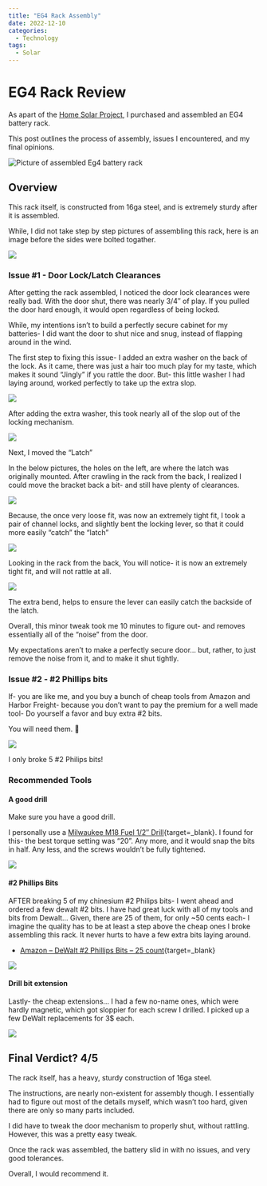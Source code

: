 ```yaml
---
title: "EG4 Rack Assembly"
date: 2022-12-10
categories:
  - Technology
tags:
  - Solar
---
```


# EG4 Rack Review

As apart of the [Home Solar Project](./solar-part-1-introduction.md), I purchased and assembled an EG4 battery rack.

This post outlines the process of assembly, issues I encountered, and my final opinions.

![Picture of assembled Eg4 battery rack](assets/eg4-assembled-with-batteries.png)

<!-- more -->

## Overview

This rack itself, is constructed from 16ga steel, and is extremely sturdy after it is assembled. 

While, I did not take step by step pictures of assembling this rack, here is an image before the sides were bolted togather.

![](assets/eg4-assembly-onside.png)

### Issue #1 - Door Lock/Latch Clearances

After getting the rack assembled, I noticed the door lock clearances were really bad. With the door shut, there was nearly 3/4″ of play. If you pulled the door hard enough, it would open regardless of being locked.

While, my intentions isn’t to build a perfectly secure cabinet for my batteries- I did want the door to shut nice and snug, instead of flapping around in the wind.

The first step to fixing this issue- I added an extra washer on the back of the lock. As it came, there was just a hair too much play for my taste, which makes it sound “Jingly” if you rattle the door. But- this little washer I had laying around, worked perfectly to take up the extra slop.

![](assets/eg4-latch-1.png)

After adding the extra washer, this took nearly all of the slop out of the locking mechanism.

![](assets/eg4-latch-2.png)

Next, I moved the “Latch”

In the below pictures, the holes on the left, are where the latch was originally mounted. After crawling in the rack from the back, I realized I could move the bracket back a bit- and still have plenty of clearances.

![](assets/eg4-latch-3.png)

Because, the once very loose fit, was now an extremely tight fit, I took a pair of channel locks, and slightly bent the locking lever, so that it could more easily “catch” the “latch”

![](assets/eg4-latch-4.png)

Looking in the rack from the back, You will notice- it is now an extremely tight fit, and will not rattle at all.

![](assets/eg4-latch-5.png)

The extra bend, helps to ensure the lever can easily catch the backside of the latch.

Overall, this minor tweak took me 10 minutes to figure out- and removes essentially all of the “noise” from the door.

My expectations aren’t to make a perfectly secure door… but, rather, to just remove the noise from it, and to make it shut tightly.

### Issue #2 - #2 Phillips bits

If- you are like me, and you buy a bunch of cheap tools from Amazon and Harbor Freight- because you don’t want to pay the premium for a well made tool- Do yourself a favor and buy extra #2 bits.

You will need them. 🙂

![](assets/eg4-broken-phillips-bits.png)

I only broke 5 #2 Philips bits!

### Recommended Tools

#### A good drill

Make sure you have a good drill.

I personally use a [Milwaukee M18 Fuel 1/2″ Drill](https://amzn.to/3D07JZd){target=_blank}. I found for this- the best torque setting was “20”. Any more, and it would snap the bits in half. Any less, and the screws wouldn’t be fully tightened.

<a href="https://www.amazon.com/Milwaukee-2804-20-Hammer-Tool-Peak-Torque/dp/B079NBC7JN?crid=3LC4P8GNE4FST&keywords=2703-20&qid=1662405325&sprefix=2703-20%2Caps%2C90&sr=8-7&linkCode=li2&tag=mobilea09d6c7-20&linkId=61f93f4e8178e1e6a2c753e5fbdf1c7b&language=en_US&ref_=as_li_ss_il" target="_blank"><img border="0" src="//ws-na.amazon-adsystem.com/widgets/q?_encoding=UTF8&ASIN=B079NBC7JN&Format=_SL160_&ID=AsinImage&MarketPlace=US&ServiceVersion=20070822&WS=1&tag=mobilea09d6c7-20&language=en_US" ></a><img src="https://ir-na.amazon-adsystem.com/e/ir?t=mobilea09d6c7-20&language=en_US&l=li2&o=1&a=B079NBC7JN" width="1" height="1" border="0" alt="" style="border:none !important; margin:0px !important;" />

#### #2 Phillips Bits

AFTER breaking 5 of my chinesium #2 Philips bits- I went ahead and ordered a few dewalt #2 bits. I have had great luck with all of my tools and bits from Dewalt… Given, there are 25 of them, for only ~50 cents each- I imagine the quality has to be at least a step above the cheap ones I broke assembling this rack. It never hurts to have a few extra bits laying around.

* [Amazon – DeWalt #2 Phillips Bits – 25 count](https://amzn.to/3RlWHSa){target=_blank}

<a href="https://www.amazon.com/gp/product/B0000DD6LW?ie=UTF8&psc=1&linkCode=li2&tag=mobilea09d6c7-20&linkId=65407c5d03f17a73c338bdf82f8ca1bc&language=en_US&ref_=as_li_ss_il" target="_blank"><img border="0" src="//ws-na.amazon-adsystem.com/widgets/q?_encoding=UTF8&ASIN=B0000DD6LW&Format=_SL160_&ID=AsinImage&MarketPlace=US&ServiceVersion=20070822&WS=1&tag=mobilea09d6c7-20&language=en_US" ></a><img src="https://ir-na.amazon-adsystem.com/e/ir?t=mobilea09d6c7-20&language=en_US&l=li2&o=1&a=B0000DD6LW" width="1" height="1" border="0" alt="" style="border:none !important; margin:0px !important;" />

#### Drill bit extension

Lastly- the cheap extensions… I had a few no-name ones, which were hardly magnetic, which got sloppier for each screw I drilled. I picked up a few DeWalt replacements for 3$ each.

<a href="https://www.amazon.com/gp/product/B01GLYTDRE?ie=UTF8&psc=1&linkCode=li3&tag=mobilea09d6c7-20&linkId=098afe377f08d8c71bdf36cdb3d82b53&language=en_US&ref_=as_li_ss_il" target="_blank"><img border="0" src="//ws-na.amazon-adsystem.com/widgets/q?_encoding=UTF8&ASIN=B01GLYTDRE&Format=_SL250_&ID=AsinImage&MarketPlace=US&ServiceVersion=20070822&WS=1&tag=mobilea09d6c7-20&language=en_US" ></a><img src="https://ir-na.amazon-adsystem.com/e/ir?t=mobilea09d6c7-20&language=en_US&l=li3&o=1&a=B01GLYTDRE" width="1" height="1" border="0" alt="" style="border:none !important; margin:0px !important;" />


## Final Verdict? 4/5

The rack itself, has a heavy, sturdy construction of 16ga steel.

The instructions, are nearly non-existent for assembly though. I essentially had to figure out most of the details myself, which wasn’t too hard, given there are only so many parts included.

I did have to tweak the door mechanism to properly shut, without rattling. However, this was a pretty easy tweak.

Once the rack was assembled, the battery slid in with no issues, and very good tolerances.

Overall, I would recommend it.